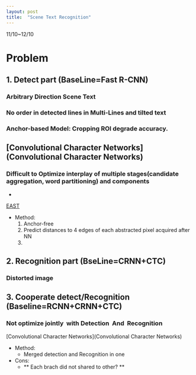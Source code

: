 ```yaml
---
layout: post
title:  "Scene Text Recognition"
---
```

11/10~12/10


# Problem

## 1. Detect part (BaseLine=Fast R-CNN)

### Arbitrary Direction Scene Text

### No order in detected lines in Multi-Lines and tilted text

###


### Anchor-based Model: Cropping ROI degrade accuracy.
[Convolutional Character Networks](Convolutional Character Networks)
  -

### Difficult to Optimize interplay of multiple stages(candidate aggregation, word partitioning) and components
  -

[EAST](east)
  - Method:
     1. Anchor-free
     2. Predict distances to 4 edges of each abstracted pixel acquired after NN
     3.


## 2. Recognition part (BseLine=CRNN+CTC)
### Distorted image
###


## 3. Cooperate detect/Recognition (Baseline=RCNN+CRNN+CTC)
### Not optimize jointly  with Detection  And  Recognition
[Convolutional Character Networks](Convolutional Character Networks)
  - Method:
    - Merged detection and Recognition in one
  - Cons:
    - ** Each brach did not shared to other? **

